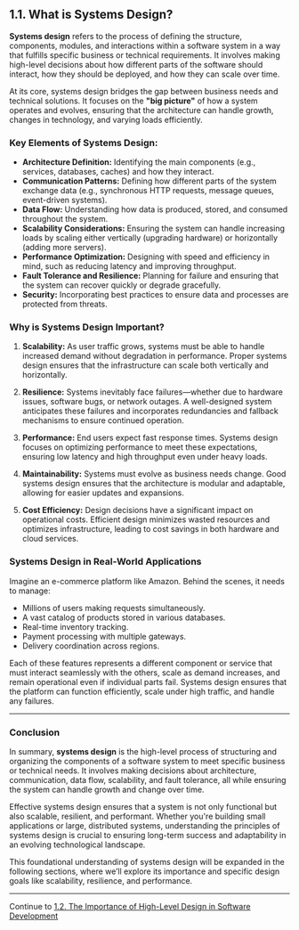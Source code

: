 ## 1.1. What is Systems Design?

**Systems design** refers to the process of defining the structure, components, modules, and interactions within a software system in a way that fulfills specific business or technical requirements. It involves making high-level decisions about how different parts of the software should interact, how they should be deployed, and how they can scale over time.

At its core, systems design bridges the gap between business needs and technical solutions. It focuses on the **"big picture"** of how a system operates and evolves, ensuring that the architecture can handle growth, changes in technology, and varying loads efficiently.

### Key Elements of Systems Design:
- **Architecture Definition:** Identifying the main components (e.g., services, databases, caches) and how they interact.
- **Communication Patterns:** Defining how different parts of the system exchange data (e.g., synchronous HTTP requests, message queues, event-driven systems).
- **Data Flow:** Understanding how data is produced, stored, and consumed throughout the system.
- **Scalability Considerations:** Ensuring the system can handle increasing loads by scaling either vertically (upgrading hardware) or horizontally (adding more servers).
- **Performance Optimization:** Designing with speed and efficiency in mind, such as reducing latency and improving throughput.
- **Fault Tolerance and Resilience:** Planning for failure and ensuring that the system can recover quickly or degrade gracefully.
- **Security:** Incorporating best practices to ensure data and processes are protected from threats.

### Why is Systems Design Important?

1. **Scalability:** As user traffic grows, systems must be able to handle increased demand without degradation in performance. Proper systems design ensures that the infrastructure can scale both vertically and horizontally.
   
2. **Resilience:** Systems inevitably face failures—whether due to hardware issues, software bugs, or network outages. A well-designed system anticipates these failures and incorporates redundancies and fallback mechanisms to ensure continued operation.

3. **Performance:** End users expect fast response times. Systems design focuses on optimizing performance to meet these expectations, ensuring low latency and high throughput even under heavy loads.

4. **Maintainability:** Systems must evolve as business needs change. Good systems design ensures that the architecture is modular and adaptable, allowing for easier updates and expansions.

5. **Cost Efficiency:** Design decisions have a significant impact on operational costs. Efficient design minimizes wasted resources and optimizes infrastructure, leading to cost savings in both hardware and cloud services.

### Systems Design in Real-World Applications

Imagine an e-commerce platform like Amazon. Behind the scenes, it needs to manage:
- Millions of users making requests simultaneously.
- A vast catalog of products stored in various databases.
- Real-time inventory tracking.
- Payment processing with multiple gateways.
- Delivery coordination across regions.

Each of these features represents a different component or service that must interact seamlessly with the others, scale as demand increases, and remain operational even if individual parts fail. Systems design ensures that the platform can function efficiently, scale under high traffic, and handle any failures.

---

### Conclusion

In summary, **systems design** is the high-level process of structuring and organizing the components of a software system to meet specific business or technical needs. It involves making decisions about architecture, communication, data flow, scalability, and fault tolerance, all while ensuring the system can handle growth and change over time. 

Effective systems design ensures that a system is not only functional but also scalable, resilient, and performant. Whether you're building small applications or large, distributed systems, understanding the principles of systems design is crucial to ensuring long-term success and adaptability in an evolving technological landscape.

This foundational understanding of systems design will be expanded in the following sections, where we’ll explore its importance and specific design goals like scalability, resilience, and performance.

---

Continue to [1.2. The Importance of High-Level Design in Software Development](./01_02.md)